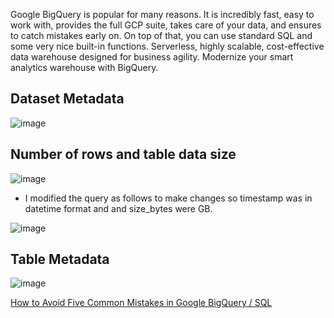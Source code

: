Google BigQuery is popular for many reasons. It is incredibly fast, easy to work with, provides the full GCP suite, takes care of your data, and ensures to catch mistakes early on. On top of that, you can use standard SQL and some very nice built-in functions.
Serverless, highly scalable, cost-effective data warehouse designed for business agility. Modernize your smart analytics warehouse with BigQuery. 

## Dataset Metadata

![image](https://github.com/sundas586/introduction_to_bigquery/assets/33677647/19b9c905-8ebe-4193-9cb5-42922f7a6a3e)

## Number of rows and table data size

![image](https://github.com/sundas586/introduction_to_bigquery/assets/33677647/8d7aa92b-c8a3-4877-bea8-da54798ad350)

- I modified the query as follows to make changes so timestamp was in datetime format and and size_bytes were GB.

![image](https://github.com/sundas586/introduction_to_bigquery/assets/33677647/513e1b2f-7e10-46fd-98b1-bb157d52e071)

## Table Metadata

![image](https://github.com/sundas586/introduction_to_bigquery/assets/33677647/559f565a-95a6-4b8c-b404-a29411b43954)

[How to Avoid Five Common Mistakes in Google BigQuery / SQL](https://towardsdatascience.com/how-to-avoid-five-common-mistakes-in-google-bigquery-sql-6fafab396d88)






